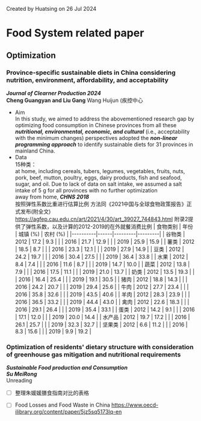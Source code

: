 Created by Huatsing on 26 Jul 2024
# Food System related paper
## Optimization
### Province-specific sustainable diets in China considering nutrition, environment, affordability, and acceptability
***Journal of Clearner Production 2024***  
**Cheng Guangyan and Liu Gang** Wang Huijun (疾控中心 
* Aim  
In this study, we aimed to address the abovementioned research gap by optimizing food consumption in Chinese provinces from all these ***nutritional, environmental, economic, and cultural*** (i.e., acceptability with the minimum changes) perspectives adopted the ***non-linear programming approach*** to identify sustainable diets for 31 provinces in mainland China.
* Data  
15种类：  
at home, including cereals, tubers, legumes, vegetables, fruits, nuts, pork, beef, mutton, poultry, eggs, dairy products, fish and seafood, sugar, and oil. Due to lack of data on salt intake, we assumed a salt intake of 5 g for all provinces with no further optimization  
away from home, ***CHNS 2018***  
按照弹性系数比重进行估算比例 方法同《2021中国与全球食物政策报告》正式发布(附全文) https://agfep.cau.edu.cn/art/2021/4/30/art_39027_744843.html 附录2提供了弹性系数，以及计算的2012-2019的在外就餐消费比例
| 食物类别 | 年份 | 城镇 (%) | 农村 (%) |
|----------|------|---------|---------|
| 谷物类   | 2012 | 17.2    | 9.3     |
|          | 2016 | 21.7    | 12.9    |
|          | 2019 | 25.9    | 15.9    |
| 薯类     | 2012 | 18.5    | 8.7     |
|          | 2016 | 23.3    | 12.1    |
|          | 2019 | 27.9    | 14.9    |
| 豆类     | 2012 | 24.2    | 19.7    |
|          | 2016 | 30.4    | 27.5    |
|          | 2019 | 36.4    | 33.8    |
| 水果     | 2012 | 8.4     | 7.4     |
|          | 2016 | 11.6    | 8.7     |
|          | 2019 | 14.7    | 10.0    |
| 蔬菜     | 2012 | 13.8    | 7.9     |
|          | 2016 | 17.5    | 11.1    |
|          | 2019 | 21.0    | 13.7    |
| 奶类     | 2012 | 13.5    | 19.3    |
|          | 2016 | 16.4    | 25.4    |
|          | 2019 | 19.1    | 30.5    |
| 猪肉     | 2012 | 18.8    | 14.3    |
|          | 2016 | 24.2    | 20.7    |
|          | 2019 | 29.4    | 25.6    |
| 牛肉     | 2012 | 27.7    | 23.4    |
|          | 2016 | 35.8    | 32.6    |
|          | 2019 | 43.5    | 40.6    |
| 羊肉     | 2012 | 28.3    | 23.9    |
|          | 2016 | 36.5    | 33.2    |
|          | 2019 | 44.4    | 43.0    |
| 禽肉     | 2012 | 22.6    | 18.3    |
|          | 2016 | 29.1    | 26.4    |
|          | 2019 | 35.4    | 33.1    |
| 蛋类     | 2012 | 14.2    | 9.1     |
|          | 2016 | 17.1    | 12.0    |
|          | 2019 | 20.0    | 14.4    |
| 水产品   | 2012 | 19.7    | 17.2    |
|          | 2016 | 26.1    | 25.7    |
|          | 2019 | 32.3    | 32.7    |
| 坚果类   | 2012 | 6.6     | 11.2    |
|          | 2016 | 8.3     | 15.6    |
|          | 2019 | 9.9     | 19.2    |


  
### Optimization of residents' dietary structure with consideration of greenhouse gas mitigation and nutritional requirements
***Sustainable Food production and Consumption***  
***Su MeiRong***  
Unreading

- [ ] 整理朱媛媛膳食指南对比的表格
- [ ] Food Losses and Food Waste in China https://www.oecd-ilibrary.org/content/paper/5jz5sq5173lq-en

